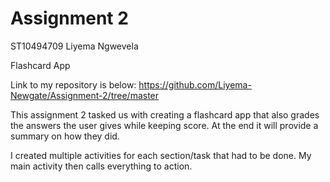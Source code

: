 # Assignment 2 
ST10494709
Liyema Ngwevela 

Flashcard App

Link to my repository is below: 
https://github.com/Liyema-Newgate/Assignment-2/tree/master 

This assignment 2 tasked us with creating a flashcard app that also grades the answers the user gives while keeping score. At the end it will provide
a summary on how they did. 

I created multiple activities for each section/task that had to be done. My main activity then calls everything to action. 

